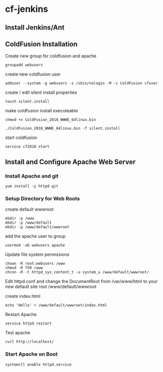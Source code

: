 # cf-jenkins

## Install Jenkins/Ant


## ColdFusion Installation

Create new group for coldfusion and apache

```groupadd webusers```

create new coldfusion user

```adduser --system -g webusers -s /sbin/nologin -M -c ColdFusion cfuser```

create / edit silent install properties

```touch silent.install```

make coldfusion install executeable

```
chmod +x ColdFusion_2018_WWWE_64linux.bin

./ColdFusion_2018_WWWE_64linux.bin -f silent.install
```

start coldfusion

```service cf2018 start```

## Install and Configure Apache Web Server

### Install Apache and git 

```yum install -y httpd git```

### Setup Directory for Web Roots

create default wwwroot

```
mkdir -p /www
mkdir -p /www/default
mkdir -p /www/default/wwwroot
```

add the apache user to group

```usermod -aG webusers apache```

Update file system permissions

```
chown -R root:webusers /www
chmod -R 750 /www
chcon -R -t httpd_sys_content_t -u system_u /www/default/wwwroot/
```

Edit httpd.conf and change the DocumentRoot from /var/www/html to your new default site root /www/default/wwwroot

create index.html

```echo 'Hello' > /www/default/wwwroot/index.html```

Restart Apache

```service httpd restart```

Test apache

```curl http://localhost/```

### Start Apache on Boot

```systemctl enable httpd.service```
